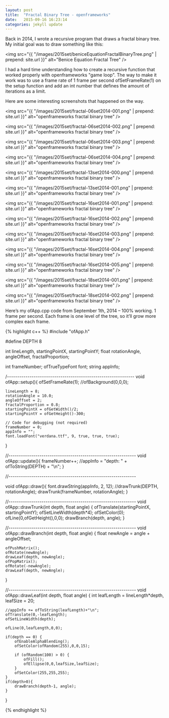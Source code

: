 ```yaml
---
layout: post
title:  "Fractal Binary Tree - openframeworks"
date:   2015-09-16 16:23:14
categories: jekyll update
---
```

Back in 2014, I wrote a recursive program that draws a fractal binary tree. My initial goal was to draw something like this:

<img src="{{ "/images/2015set/beniceEquationFractalBinaryTree.png" | prepend: site.url }}" alt="Benice Equation Fractal Tree" />

I had a hard time understanding how to create a recursive function that worked properly with openframeworks "game loop". The way to make it work was to use a frame rate of 1 frame per second ofSetFrameRate(1) on the setup function and add an int number that defines the amount of iterations as a limit.

Here are some interesting screenshots that happened on the way.

<img src="{{ "/images/2015set/fractal-06set2014-001.png" | prepend: site.url }}" alt="openframeworks fractal binary tree" />

<img src="{{ "/images/2015set/fractal-06set2014-002.png" | prepend: site.url }}" alt="openframeworks fractal binary tree" />

<img src="{{ "/images/2015set/fractal-06set2014-003.png" | prepend: site.url }}" alt="openframeworks fractal binary tree" />

<img src="{{ "/images/2015set/fractal-06set2014-004.png" | prepend: site.url }}" alt="openframeworks fractal binary tree" />

<img src="{{ "/images/2015set/fractal-13set2014-000.png" | prepend: site.url }}" alt="openframeworks fractal binary tree" />

<img src="{{ "/images/2015set/fractal-13set2014-001.png" | prepend: site.url }}" alt="openframeworks fractal binary tree" />

<img src="{{ "/images/2015set/fractal-16set2014-001.png" | prepend: site.url }}" alt="openframeworks fractal binary tree" />

<img src="{{ "/images/2015set/fractal-16set2014-002.png" | prepend: site.url }}" alt="openframeworks fractal binary tree" />

<img src="{{ "/images/2015set/fractal-16set2014-003.png" | prepend: site.url }}" alt="openframeworks fractal binary tree" />

<img src="{{ "/images/2015set/fractal-16set2014-004.png" | prepend: site.url }}" alt="openframeworks fractal binary tree" />

<img src="{{ "/images/2015set/fractal-16set2014-005.png" | prepend: site.url }}" alt="openframeworks fractal binary tree" />

<img src="{{ "/images/2015set/fractal-18set2014-001.png" | prepend: site.url }}" alt="openframeworks fractal binary tree" />

<img src="{{ "/images/2015set/fractal-18set2014-002.png" | prepend: site.url }}" alt="openframeworks fractal binary tree" />

Here’s my ofApp.cpp code from September 1th, 2014 – 100% working.
1 frame per second. Each frame is one level of the tree, so it’ll grow more complex each frame.


{% highlight c++ %}
#include "ofApp.h"

#define DEPTH 8

int lineLength, startingPointX, startingPointY;
float rotationAngle, angleOffset, fractalProportion;

int frameNumber;
ofTrueTypeFont font;
string appInfo;

/--------------------------------------------------------------
void ofApp::setup(){
    ofSetFrameRate(1);
    //ofBackground(0,0,0);

    lineLength = 8;
    rotationAngle = 10.0;
    angleOffset = 2;
    fractalProportion = 0.8;
    startingPointX = ofGetWidth()/2;
    startingPointY = ofGetHeight()-300;

    // Code for debugging (not required)
    frameNumber = 0;
    appInfo = "";
    font.loadFont("verdana.ttf", 9, true, true, true);
}

//--------------------------------------------------------------
void ofApp::update(){
    frameNumber++;
    //appInfo = "depth: " + ofToString(DEPTH) + "\n";
}

//--------------------------------------------------------------

void ofApp::draw(){
    font.drawString(appInfo, 2, 12);
    //drawTrunk(DEPTH, rotationAngle);
    drawTrunk(frameNumber, rotationAngle);
}

//--------------------------------------------------------------
void ofApp::drawTrunk(int depth, float angle) {
    ofTranslate(startingPointX, startingPointY);
    ofSetLineWidth(depth*4);
    ofSetColor(0);
    ofLine(0,ofGetHeight(),0,0);
    drawBranch(depth, angle);
}

//--------------------------------------------------------------
void ofApp::drawBranch(int depth, float angle) {
    float newAngle = angle + angleOffset;

    ofPushMatrix();
    ofRotate(newAngle);
    drawLeaf(depth, newAngle);
    ofPopMatrix();
    ofRotate(-newAngle);
    drawLeaf(depth, newAngle);
}

//--------------------------------------------------------------
void ofApp::drawLeaf(int depth, float angle) {
    int leafLength = lineLength*depth,
    leafSize = 20;

    //appInfo += ofToString(leafLength)+"\n";
    ofTranslate(0,-leafLength);
    ofSetLineWidth(depth);

    ofLine(0,leafLength,0,0);

    if(depth == 0) {
        ofEnableAlphaBlending();
        ofSetColor(ofRandom(255),0,0,15);

        if (ofRandom(100) > 0) {
            ofFill();
            ofEllipse(0,0,leafSize,leafSize);
        }
        ofSetColor(255,255,255);
    }
    if(depth>0){
        drawBranch(depth-1, angle);
    }
}

{% endhighlight %}
